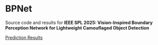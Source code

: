 # BPNet
Source code and results for **IEEE SPL 2025: Vision-Inspired Boundary Perception Network for Lightweight Camouflaged Object Detection**

[Prediction Results](https://drive.google.com/drive/folders/1WCHW3GpPGTxBVc132W0qFZGIA08kazuU?usp=sharing)
